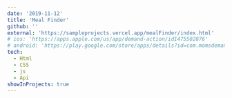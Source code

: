 ```yaml
---
date: '2019-11-12'
title: 'Meal Finder'
github: ''
external: 'https://sampleprojects.vercel.app/mealFinder/index.html'
# ios: 'https://apps.apple.com/us/app/demand-action/id1475502876'
# android: 'https://play.google.com/store/apps/details?id=com.momsdemandaction.app'
tech:
  - Html
  - CSS
  - js
  - Api
showInProjects: true
---
```

